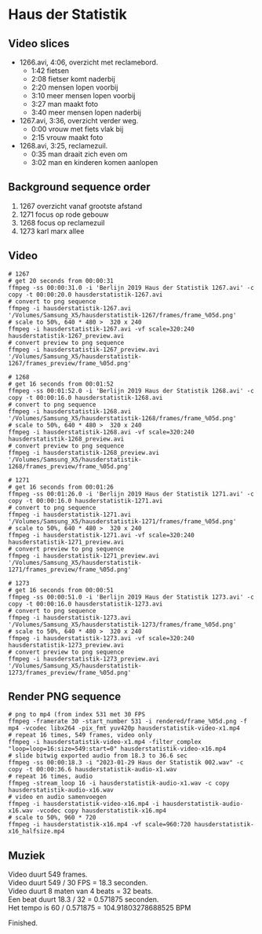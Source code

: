 # Haus der Statistik

## Video slices

* 1266.avi, 4:06, overzicht met reclamebord.
  * 1:42 fietsen
  * 2:08 fietser komt naderbij
  * 2:20 mensen lopen voorbij
  * 3:10 meer mensen lopen voorbij
  * 3:27 man maakt foto
  * 3:40 meer mensen lopen naderbij
* 1267.avi, 3:36, overzicht verder weg.
  * 0:00 vrouw met fiets vlak bij
  * 2:15 vrouw maakt foto
* 1268.avi, 3:25, reclamezuil.
  * 0:35 man draait zich even om
  * 3:02 man en kinderen komen aanlopen

## Background sequence order

1. 1267 overzicht vanaf grootste afstand
2. 1271 focus op rode gebouw
3. 1268 focus op reclamezuil
4. 1273 karl marx allee

## Video

```
# 1267
# get 20 seconds from 00:00:31
ffmpeg -ss 00:00:31.0 -i 'Berlijn 2019 Haus der Statistik 1267.avi' -c copy -t 00:00:20.0 hausderstatistik-1267.avi
# convert to png sequence
ffmpeg -i hausderstatistik-1267.avi '/Volumes/Samsung_X5/hausderstatistik-1267/frames/frame_%05d.png'
# scale to 50%, 640 * 480 >  320 x 240
ffmpeg -i hausderstatistik-1267.avi -vf scale=320:240 hausderstatistik-1267_preview.avi
# convert preview to png sequence
ffmpeg -i hausderstatistik-1267_preview.avi '/Volumes/Samsung_X5/hausderstatistik-1267/frames_preview/frame_%05d.png'
```

```
# 1268
# get 16 seconds from 00:01:52
ffmpeg -ss 00:01:52.0 -i 'Berlijn 2019 Haus der Statistik 1268.avi' -c copy -t 00:00:16.0 hausderstatistik-1268.avi
# convert to png sequence
ffmpeg -i hausderstatistik-1268.avi '/Volumes/Samsung_X5/hausderstatistik-1268/frames/frame_%05d.png'
# scale to 50%, 640 * 480 >  320 x 240
ffmpeg -i hausderstatistik-1268.avi -vf scale=320:240 hausderstatistik-1268_preview.avi
# convert preview to png sequence
ffmpeg -i hausderstatistik-1268_preview.avi '/Volumes/Samsung_X5/hausderstatistik-1268/frames_preview/frame_%05d.png'
```

```
# 1271
# get 16 seconds from 00:01:26
ffmpeg -ss 00:01:26.0 -i 'Berlijn 2019 Haus der Statistik 1271.avi' -c copy -t 00:00:16.0 hausderstatistik-1271.avi
# convert to png sequence
ffmpeg -i hausderstatistik-1271.avi '/Volumes/Samsung_X5/hausderstatistik-1271/frames/frame_%05d.png'
# scale to 50%, 640 * 480 >  320 x 240
ffmpeg -i hausderstatistik-1271.avi -vf scale=320:240 hausderstatistik-1271_preview.avi
# convert preview to png sequence
ffmpeg -i hausderstatistik-1271_preview.avi '/Volumes/Samsung_X5/hausderstatistik-1271/frames_preview/frame_%05d.png'
```

```
# 1273
# get 16 seconds from 00:00:51
ffmpeg -ss 00:00:51.0 -i 'Berlijn 2019 Haus der Statistik 1273.avi' -c copy -t 00:00:16.0 hausderstatistik-1273.avi
# convert to png sequence
ffmpeg -i hausderstatistik-1273.avi '/Volumes/Samsung_X5/hausderstatistik-1273/frames/frame_%05d.png'
# scale to 50%, 640 * 480 >  320 x 240
ffmpeg -i hausderstatistik-1273.avi -vf scale=320:240 hausderstatistik-1273_preview.avi
# convert preview to png sequence
ffmpeg -i hausderstatistik-1273_preview.avi '/Volumes/Samsung_X5/hausderstatistik-1273/frames_preview/frame_%05d.png'
```

## Render PNG sequence

```
# png to mp4 (from index 531 met 30 FPS
ffmpeg -framerate 30 -start_number 531 -i rendered/frame_%05d.png -f mp4 -vcodec libx264 -pix_fmt yuv420p hausderstatistik-video-x1.mp4
# repeat 16 times, 549 frames, video only
ffmpeg -i hausderstatistik-video-x1.mp4 -filter_complex "loop=loop=16:size=549:start=0" hausderstatistik-video-x16.mp4
# slide bitwig exported audio from 18.3 to 36.6 sec
ffmpeg -ss 00:00:18.3 -i "2023-01-29 Haus der Statistik 002.wav" -c copy -t 00:00:36.6 hausderstatistik-audio-x1.wav
# repeat 16 times, audio
ffmpeg -stream_loop 16 -i hausderstatistik-audio-x1.wav -c copy hausderstatistik-audio-x16.wav
# video en audio samenvoegen
ffmpeg -i hausderstatistik-video-x16.mp4 -i hausderstatistik-audio-x16.wav -vcodec copy hausderstatistik-x16.mp4
# scale to 50%, 960 * 720
ffmpeg -i hausderstatistik-x16.mp4 -vf scale=960:720 hausderstatistik-x16_halfsize.mp4
```

## Muziek

Video duurt 549 frames.<br>
Video duurt 549 / 30 FPS = 18.3 seconden.<br>
Video duurt 8 maten van 4 beats = 32 beats.<br>
Een beat duurt 18.3 / 32 = 0.571875 seconden.<br>
Het tempo is 60 / 0.571875 = 104.91803278688525 BPM<br>

Finished.
